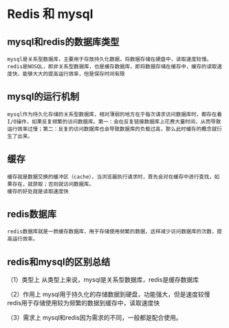 # Redis 和 mysql
  ## mysql和redis的数据库类型
    mysql是关系型数据库，主要用于存放持久化数据，将数据存储在硬盘中，读取速度较慢。
    redis是NOSQL，即非关系型数据库，也是缓存数据库，即将数据存储在缓存中，缓存的读取速度快，能够大大的提高运行效率，但是保存时间有限

  ## mysql的运行机制
    mysql作为持久化存储的关系型数据库，相对薄弱的地方在于每次请求访问数据库时，都存在着I/O操作，如果反复频繁的访问数据库。第一：会在反复链接数据库上花费大量时间，从而导致运行效率过慢；第二：反复的访问数据库也会导致数据库的负载过高，那么此时缓存的概念就衍生了出来。

  ## 缓存
    缓存就是数据交换的缓冲区（cache），当浏览器执行请求时，首先会对在缓存中进行查找，如果存在，就获取；否则就访问数据库。
    缓存的好处就是读取速度快

  ## redis数据库
    redis数据库就是一款缓存数据库，用于存储使用频繁的数据，这样减少访问数据库的次数，提高运行效率。

  ## redis和mysql的区别总结
  （1）类型上
      从类型上来说，mysql是关系型数据库，redis是缓存数据库

  （2）作用上
      mysql用于持久化的存储数据到硬盘，功能强大，但是速度较慢
      redis用于存储使用较为频繁的数据到缓存中，读取速度快

  （3）需求上
      mysql和redis因为需求的不同，一般都是配合使用。